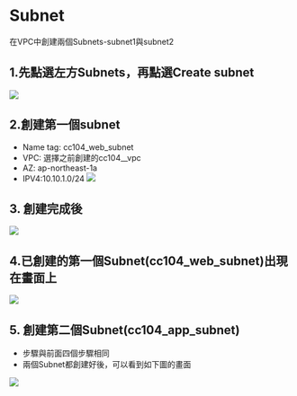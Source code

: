 # Subnet
在VPC中創建兩個Subnets-subnet1與subnet2

## 1.先點選左方Subnets，再點選Create subnet


![](https://d2mxuefqeaa7sj.cloudfront.net/s_9E3F718E84A3608B99BAD50C112B49EDF0DF87D510155714CC8B6962BEEF3AFA_1548583529444_11.jpg)

## 2.創建第一個subnet
- Name tag: cc104_web_subnet
- VPC: 選擇之前創建的cc104__vpc
- AZ: ap-northeast-1a
- IPV4:10.10.1.0/24
![](https://d2mxuefqeaa7sj.cloudfront.net/s_9E3F718E84A3608B99BAD50C112B49EDF0DF87D510155714CC8B6962BEEF3AFA_1548583628882_12.jpg)

## 3. 創建完成後
![](https://d2mxuefqeaa7sj.cloudfront.net/s_9E3F718E84A3608B99BAD50C112B49EDF0DF87D510155714CC8B6962BEEF3AFA_1548583644809_13.jpg)

## 4.已創建的第一個Subnet(cc104_web_subnet)出現在畫面上
![](https://d2mxuefqeaa7sj.cloudfront.net/s_9E3F718E84A3608B99BAD50C112B49EDF0DF87D510155714CC8B6962BEEF3AFA_1548583656412_14.jpg)

## 5. 創建第二個Subnet(cc104_app_subnet)
- 步驟與前面四個步驟相同
- 兩個Subnet都創建好後，可以看到如下圖的畫面


![](https://d2mxuefqeaa7sj.cloudfront.net/s_9E3F718E84A3608B99BAD50C112B49EDF0DF87D510155714CC8B6962BEEF3AFA_1548584640442_25.jpg)


